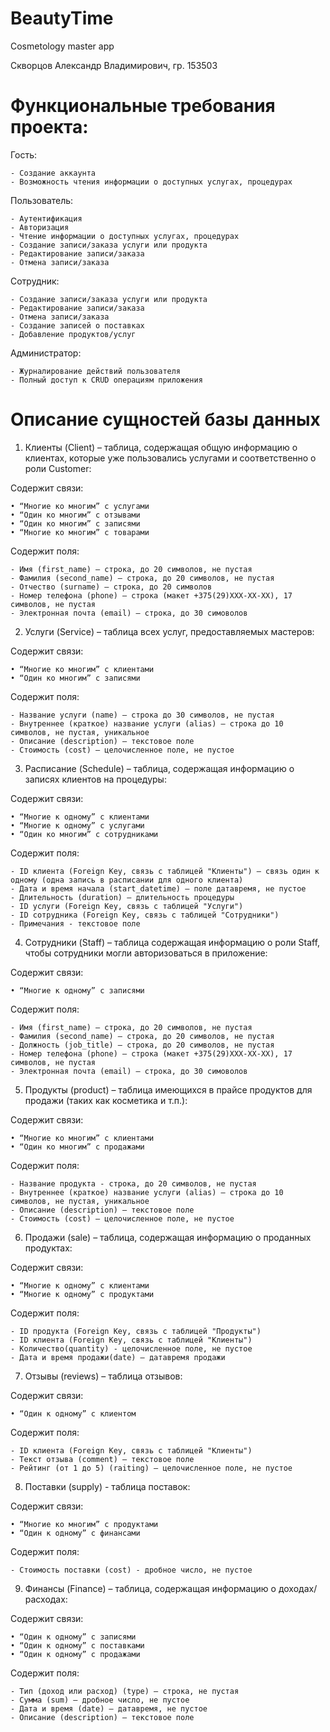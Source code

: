 # BeautyTime
Cosmetology master app

Скворцов Александр Владимирович, гр. 153503

# Функциональные требования проекта:

Гость:

    - Создание аккаунта
    - Возможность чтения информации о доступных услугах, процедурах

Пользователь:
    
    - Аутентификация
    - Авторизация
    - Чтение информации о доступных услугах, процедурах
    - Создание записи/заказа услуги или продукта
    - Редактирование записи/заказа
    - Отмена записи/заказа

Сотрудник:
    
    - Создание записи/заказа услуги или продукта
    - Редактирование записи/заказа
    - Отмена записи/заказа
    - Создание записей о поставках
    - Добавление продуктов/услуг

Администратор:

    - Журналирование действий пользователя
    - Полный доступ к CRUD операциям приложения


# Описание сущностей базы данных

1. Клиенты (Client) – таблица, содержащая общую информацию о клиентах, которые уже пользовались услугами и соответственно о роли Customer:

Содержит связи:

    • “Многие ко многим” с услугами
    • “Один ко многим” с отзывами
    • “Один ко многим” с записями
    • “Многие ко многим” с товарами
Содержит поля:

	- Имя (first_name) – строка, до 20 символов, не пустая
	- Фамилия (second_name) – строка, до 20 символов, не пустая
	- Отчество (surname) – строка, до 20 символов
	- Номер телефона (phone) – строка (макет +375(29)ХХХ-ХХ-ХХ), 17 символов, не пустая
	- Электронная почта (email) – строка, до 30 симоволов

2. Услуги (Service) – таблица всех услуг, предоставляемых мастеров:

Содержит связи:

    • “Многие ко многим” с клиентами
    • “Один ко многим” с записями

Содержит поля:

	- Название услуги (name) – строка до 30 символов, не пустая
	- Внутреннее (краткое) название услуги (alias) – строка до 10 символов, не пустая, уникальное
	- Описание (description) – текстовое поле
	- Стоимость (cost) – целочисленное поле, не пустое

3. Расписание (Schedule) – таблица, содержащая информацию о записях клиентов на процедуры:

Содержит связи:

    • “Многие к одному” с клиентами
	• “Многие к одному” с услугами
	• “Один ко многим” с сотрудниками


Содержит поля:

	- ID клиента (Foreign Key, связь с таблицей "Клиенты") – связь один к одному (одна запись в расписании для одного клиента)
	- Дата и время начала (start_datetime) – поле датавремя, не пустое
	- Длительность (duration) – длительность процедуры
	- ID услуги (Foreign Key, связь с таблицей "Услуги")
	- ID сотрудника (Foreign Key, связь с таблицей "Сотрудники")
	- Примечания - текстовое поле


4. Сотрудники (Staff) – таблица содержащая информацию о роли Staff, чтобы сотрудники могли авторизоваться в приложение:

Содержит связи:

    • “Многие к одному” с записями

Содержит поля:

	- Имя (first_name) – строка, до 20 символов, не пустая
	- Фамилия (second_name) – строка, до 20 символов, не пустая
	- Должность (job_title) – строка, до 20 символов, не пустая
	- Номер телефона (phone) – строка (макет +375(29)ХХХ-ХХ-ХХ), 17 символов, не пустая
	- Электронная почта (email) – строка, до 30 симоволов


5. Продукты (product) – таблица имеющихся в прайсе продуктов для продажи (таких как косметика и т.п.):

Содержит связи:

    • “Многие ко многим” с клиентами
    • “Один ко многим” с продажами


Содержит поля:

	- Название продукта - строка, до 20 символов, не пустая
	- Внутреннее (краткое) название услуги (alias) – строка до 10 символов, не пустая, уникальное
	- Описание (description) – текстовое поле
	- Стоимость (cost) – целочисленное поле, не пустое


6. Продажи (sale) – таблица, содержащая информацию о проданных продуктах:

Содержит связи:

    • “Многие к одному” с клиентами
	• “Многие к одному” с продуктами

Содержит поля:

	- ID продукта (Foreign Key, связь с таблицей "Продукты")
	- ID клиента (Foreign Key, связь с таблицей "Клиенты")
	- Количество(quantity) - целочисленное поле, не пустое
	- Дата и время продажи(date) – датавремя продажи

7. Отзывы (reviews) – таблица отзывов:

Содержит связи:

    • “Один к одному” с клиентом

Содержит поля:

	- ID клиента (Foreign Key, связь с таблицей "Клиенты")
	- Текст отзыва (comment) – текстовое поле
	- Рейтинг (от 1 до 5) (raiting) – целочисленное поле, не пустое

8. Поставки (supply) - таблица поставок:

Содержит связи:

    • “Многие ко многим” с продуктами
	• “Один к одному” с финансами

Содержит поля:

	- Стоимость поставки (cost) - дробное число, не пустое

9. Финансы (Finance) – таблица, содержащая информацию о доходах/расходах:

Содержит связи:

    • “Один к одному” с записями
	• “Один к одному” с поставками
	• “Один к одному” с продажами

Содержит поля:

	- Тип (доход или расход) (type) – строка, не пустая
	- Сумма (sum) – дробное число, не пустое
	- Дата и время (date) – датавремя, не пустое
	- Описание (description) – текстовое поле